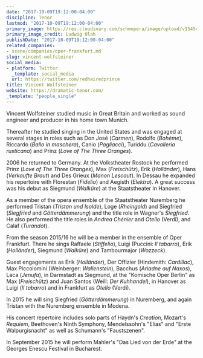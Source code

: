 ```yaml
---
date: "2017-10-09T19:12:00-04:00"
discipline: Tenor
lastmod: "2017-10-09T19:12:00-04:00"
primary_image: https://res.cloudinary.com/schmopera/image/upload/v1545409169/media/webhook-uploads/1507590622165/head.jpg.jpg
primary_image_credit: Ludwig Olah
publishDate: "2017-10-09T19:12:00-04:00"
related_companies:
- scene/companies/oper-frankfurt.md
slug: vincent-wolfsteiner
social_media:
- platform: Twitter
  _template: social_media
  url: https://twitter.com/redhairedprince
title: Vincent Wolfsteiner
website: https://dramatic-tenor.com/
_template: "people_single"
---
```


Vincent Wolfsteiner studied music in Great Britain and worked as sound engineer and producer in his home town Munich.
 
Thereafter he studied singing in the United States and was engaged at several stages in roles such as Don José (*Carmen*), Rodolfo (*Bohème*), Riccardo (*Ballo in maschera*), Canio (*Pagliacci*), Turiddu (*Cavalleria rusticana*) and Prinz (*Love of The Three Oranges*).
 
2006 he returned to Germany. At the Volkstheater Rostock he performed Prinz (*Love of The Three Oranges*), Max (*Freischütz*), Erik (*Holländer*), Hans (*Verkaufte Braut*) and Des Grieux (*Manon Lescaut*). In Dessau he expanded his repertoire with Florestan (*Fidelio*) and Aegisth (*Elektra*). A great success was his debut as Siegmund (*Walküre*) at the Staatstheater in Hanover.
 
As a member of the opera ensemble of the Staatstheater Nuremberg he performed Tristan (*Tristan und Isolde*), Loge (*Rheingold*) and Siegfried (*Siegfried* and *Götterdämmerung*) and the title role in Wagner's *Siegfried*. He also performed the title roles in *Andrea Chénier* and *Otello* (Verdi), and Calaf (*Turandot*).
 
From the season 2015/16 he will be a member in the ensemble of Oper Frankfurt. There he sings Raffaele (*Stiffelio*), Luigi (Puccini: *Il tabarro*), Erik (*Holländer*), Siegmund (*Walküre*) and Tambourmajor (*Wozzeck*).
 
Guest engagements as Erik (*Holländer*), Der Offizier (Hindemith: *Cardillac*), Max Piccolomini (Weinberger: *Wallenstein*), Bacchus (*Ariadne auf Naxos*), Laca (*Jenufa*), in Darmstadt as Siegmund, at the "Komische Oper Berlin" as Max (*Freischütz*) and Juan Santos (Weill: *Der Kuhhandel*), in Hanover as Luigi (*Il tabarro*) and in Frankfurt as *Otello* (Verdi).
 
In 2015 he will sing Siegfried (*Götterdämmerung*) in Nuremberg, and again Tristan with the Nuremberg ensemble in Modena.
 
His concert repertoire includes solo parts of Haydn's *Creation*, Mozart's *Requiem*, Beethoven's Ninth Symphony, Mendelssohn's "Elias" and "Erste Walpurgisnacht" as well as Schumann's "Faustszenen".

In September 2015 he will perform Mahler's "Das Lied von der Erde" at the Georges Enescu Festival in Bucharest.
 

